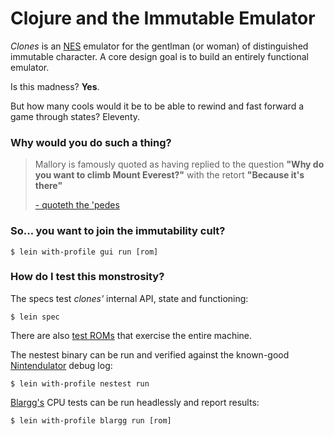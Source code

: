 # Clojure and the Immutable Emulator

*Clones* is an
[NES](https://en.wikipedia.org/wiki/Nintendo_Entertainment_System) emulator for
the gentlman (or woman) of distinguished immutable character. A core design
goal is to build an entirely functional emulator.

Is this madness? **Yes**.

But how many cools would it be to be able to rewind and fast forward a game
through states? Eleventy.

### Why would you do such a thing?

> Mallory is famously quoted as having replied to the question **"Why do you
> want to climb Mount Everest?"** with the retort **"Because it's there"**
>
> [- quoteth the 'pedes](https://en.wikipedia.org/wiki/George_Mallory)

### So... you want to join the immutability cult?

    $ lein with-profile gui run [rom]

### How do I test this monstrosity?

The specs test *clones'* internal API, state and functioning:

    $ lein spec

There are also [test ROMs](http://wiki.nesdev.com/w/index.php/Emulator_tests)
that exercise the entire machine.

The nestest binary can be run and verified against the known-good
[Nintendulator](http://www.qmtpro.com/~nes/nintendulator/) debug log:

    $ lein with-profile nestest run

[Blargg's](http://blargg.8bitalley.com/nes-tests/) CPU tests can be run
headlessly and report results:

    $ lein with-profile blargg run [rom]

